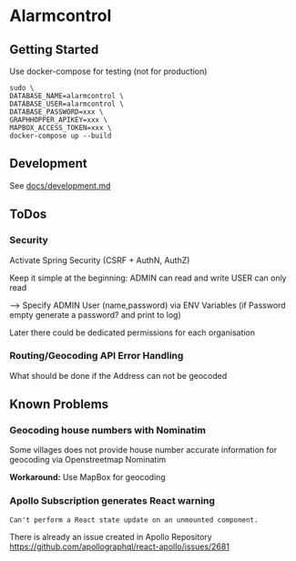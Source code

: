 # Alarmcontrol

## Getting Started
Use docker-compose for testing (not for production)

```
sudo \
DATABASE_NAME=alarmcontrol \
DATABASE_USER=alarmcontrol \
DATABASE_PASSWORD=xxx \
GRAPHHOPPER_APIKEY=xxx \
MAPBOX_ACCESS_TOKEN=xxx \
docker-compose up --build
```

## Development
See [docs/development.md](docs/development.md)

## ToDos

### Security
Activate Spring Security (CSRF + AuthN, AuthZ)

Keep it simple at the beginning: 
ADMIN can read and write
USER can only read

--> Specify ADMIN User (name,password) via ENV Variables (if Password empty generate a password? and print to log)

Later there could be dedicated permissions for each organisation

### Routing/Geocoding API Error Handling
What should be done if the Address can not be geocoded

## Known Problems
### Geocoding house numbers with Nominatim
Some villages does not provide house number accurate information for geocoding via Openstreetmap Nominatim 

**Workaround:**
Use MapBox for geocoding


### Apollo Subscription generates React warning
`Can't perform a React state update on an unmounted component.`

There is already an issue created in Apollo Repository
https://github.com/apollographql/react-apollo/issues/2681
